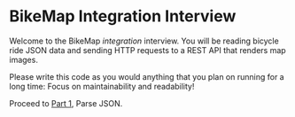 # BikeMap Integration Interview

Welcome to the BikeMap *integration* interview.
You will be reading bicycle ride JSON data
and sending HTTP requests to a REST API
that renders map images.

Please write this code as you would anything
that you plan on running for a long time:
Focus on maintainability and readability!

Proceed to [Part 1](./issues/4), Parse JSON.
